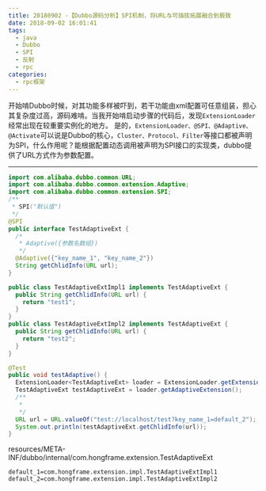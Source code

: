 ```yaml
---
title: 20180902 -【Dubbo源码分析】SPI机制，将URL与可插拔拓展融合到极致
date: 2018-09-02 16:01:41
tags:
  - java　
  - Dubbo
  - SPI
  - 反射
  - rpc
categories:
  - rpc框架
---
```


开始啃Dubbo时候，对其功能多样被吓到，若干功能由xml配置可任意组装，担心其复杂度过高，源码难啃。当我开始啃启动步骤的代码后，发现`ExtensionLoader`经常出现在较重要实例化的地方。
是的，`ExtensionLoader、@SPI、@Adaptive、@Activate`可以说是Dubbo的核心，`Cluster、Protocol、Filter`等接口都被声明为SPI，什么作用呢？能根据配置动态调用被声明为SPI接口的实现类，dubbo提供了URL方式作为参数配置。

---

``` java
import com.alibaba.dubbo.common.URL;
import com.alibaba.dubbo.common.extension.Adaptive;
import com.alibaba.dubbo.common.extension.SPI;
/**
 * SPI("默认值")
 */
@SPI
public interface TestAdaptiveExt {
  /*
   * Adaptive({参数名数组})
   */
  @Adaptive({"key_name_1", "key_name_2"})
  String getChlidInfo(URL url);
}

public class TestAdaptiveExtImpl1 implements TestAdaptiveExt {
  public String getChlidInfo(URL url) {
    return "test1";
  }
}
public class TestAdaptiveExtImpl2 implements TestAdaptiveExt {
  public String getChlidInfo(URL url) {
    return "test2";
  }
}

```

``` java
@Test
public void testAdaptive() {
  ExtensionLoader<TestAdaptiveExt> loader = ExtensionLoader.getExtensionLoader(TestAdaptiveExt.class);
  TestAdaptiveExt testAdaptiveExt = loader.getAdaptiveExtension();
  /**
   *
   */
  URL url = URL.valueOf("test://localhost/test?key_name_1=default_2");
  System.out.println(testAdaptiveExt.getChlidInfo(url));
}
```
resources/META-INF/dubbo/internal/com.hongframe.extension.TestAdaptiveExt

``` properties
default_1=com.hongframe.extension.impl.TestAdaptiveExtImpl1
default_2=com.hongframe.extension.impl.TestAdaptiveExtImpl2
```

